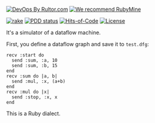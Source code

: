 [![DevOps By Rultor.com](https://www.rultor.com/b/yegor256/damsi)](https://www.rultor.com/p/yegor256/damsi)
[![We recommend RubyMine](https://www.elegantobjects.org/rubymine.svg)](https://www.jetbrains.com/ruby/)

[![rake](https://github.com/yegor256/damsi/actions/workflows/rake.yml/badge.svg)](https://github.com/yegor256/damsi/actions/workflows/rake.yml)
[![PDD status](https://www.0pdd.com/svg?name=yegor256/damsi)](https://www.0pdd.com/p?name=yegor256/damsi)
[![Hits-of-Code](https://hitsofcode.com/github/yegor256/damsi)](https://hitsofcode.com/view/github/yegor256/damsi)
[![License](https://img.shields.io/badge/license-MIT-green.svg)](https://github.com/yegor256/damsi/blob/master/LICENSE.txt)

It's a simulator of a dataflow machine.

First, you define a dataflow graph and save it to `test.dfg`:

```
recv :start do
  send :sum, :a, 10
  send :sum, :b, 15
end
recv :sum do |a, b|
  send :mul, :x, (a+b)
end
recv :mul do |x|
  send :stop, :x, x
end
```

This is a Ruby dialect.
